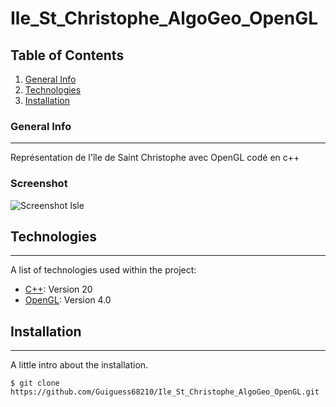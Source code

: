 # Ile_St_Christophe_AlgoGeo_OpenGL

## Table of Contents
1. [General Info](#general-info)
2. [Technologies](#technologies)
3. [Installation](#installation)
### General Info
***
Représentation de l'île de Saint Christophe avec OpenGL codé en c++
### Screenshot
![Screenshot Isle]((ScreenshotIsle.png))
## Technologies
***
A list of technologies used within the project:
* [C++](https://docs.microsoft.com/fr-fr/cpp/cpp/?view=msvc-170): Version 20
* [OpenGL](https://www.opengl.org//): Version 4.0
## Installation
***
A little intro about the installation. 
```
$ git clone https://github.com/Guiguess68210/Ile_St_Christophe_AlgoGeo_OpenGL.git

```

